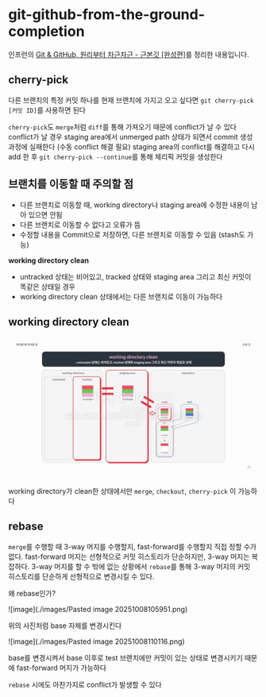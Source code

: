 # git-github-from-the-ground-completion
인프런의 [Git & GitHub, 원리부터 차근차근 - 근본깃 [완성편]](https://www.inflearn.com/course/geek-%EA%B7%BC%EB%B3%B8%EA%B9%83-git-github)를 정리한 내용입니다.

## cherry-pick

다른 브랜치의 특정 커밋 하나를 현재 브랜치에 가지고 오고 싶다면
`git cherry-pick [커밋 ID]`를 사용하면 된다

`cherry-pick`도 `merge`처럼 `diff`를 통해 가져오기 때문에 conflict가 날 수 있다
conflict가 날 경우 staging area에서 unmerged path 상태가 되면서 commit 생성 과정에 실패한다 (수동 conflict 해결 필요)
staging area의 conflict를 해결하고 다시 add 한 후 `git cherry-pick --continue`를 통해 체리픽 커밋을 생성한다

## 브랜치를 이동할 때 주의할 점

- 다른 브랜치로 이동할 때, working directory나 staging area에 수정한 내용이 남아 있으면 안됨
- 다른 브랜치로 이동할 수 없다고 오류가 뜸
- 수정할 내용을 Commit으로 저장하면, 다른 브랜치로 이동할 수 있음 (stash도 가능)

**working directory clean**
- untracked 상태는 비어있고, tracked 상태와 staging area 그리고 최신 커밋이 똑같은 상태일 경우
- working directory clean 상태에서는 다른 브랜치로 이동이 가능하다

## working directory clean

![image](./images/Pasted%20image%2020251008105028.png)

working directory가 clean한 상태에서만 `merge`, `checkout`, `cherry-pick` 이 가능하다

## rebase

`merge`를 수행할 때 3-way 머지를 수행할지, fast-forward를 수행할지 직접 정할 수가 없다.
fast-forward 머지는 선형적으로 커밋 히스토리가 단순하지만, 3-way 머지는 복잡하다.
3-way 머지를 할 수 밖에 없는 상황에서 `rebase`를 통해 3-way 머지의 커밋 히스토리를 단순하게 선형적으로 변경시킬 수 있다.

왜 rebase인가?

![image](./images/Pasted image 20251008105951.png)

위의 사진처럼 base 자체를 변경시킨다

![image](./images/Pasted image 20251008110116.png)

base를 변경시켜서 base 이후로 test 브랜치에만 커밋이 있는 상태로 변경시키기 때문에 fast-forward 머지가 가능하다

`rebase` 시에도 마찬가지로 conflict가 발생할 수 있다

